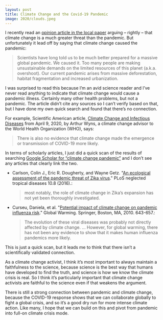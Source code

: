 ```yaml
---
layout: post
title: Climate Change and the Covid-19 Pandemic
image: 2020/clouds.jpeg
---
```


I recently read an [opinion article in the local paper](https://www.thespec.com/opinion/contributors/2020/05/05/we-must-learn-critical-lessons-from-covid-19-about-climate-change.html) arguing – rightly – that climate change is a much greater threat than the pandemic. But unfortunately it lead off by saying that climate change caused the pandemic:

> Scientists have long told us to be much better prepared for a massive global pandemic.
> We caused it. Too many people are making unsustainable demands on the limited resources of this planet (a.k.a. overshoot). Our current pandemic arises from massive deforestation, habitat fragmentation and increased urbanization.

 I was surprised to read this because I’m an avid science reader and I’ve never read anything to indicate that climate change would cause a pandemic illness. Certainly many other health problems, but not a pandemic. The article didn’t cite any sources so I can’t verify based on that, but I have done my own quick search and found that there’s no connection.

For example, Scientific American article, [Climate Change and Infectious Diseases](https://blogs.scientificamerican.com/observations/climate-change-and-infectious-diseases/) from April 9, 2020, by Arthur Wyns, a climate change advisor to the World Health Organization (WHO), says:

> There is also no evidence that climate change made the emergence or transmission of COVID-19 more likely.

In terms of scholarly articles, I just did a quick scan of the results of searching [Google Scholar for “climate change pandemic”](https://scholar.google.com/scholar?hl=en&as_sdt=0%2C5&q=climate+change+pandemic&btnG=) and I don’t see any articles that clearly link the two.

* Carlson, Colin J., Eric R. Dougherty, and Wayne Getz. "[An ecological assessment of the pandemic threat of Zika virus](https://www.ncbi.nlm.nih.gov/pmc/articles/PMC5001720/)." PLoS neglected tropical diseases 10.8 (2016).:

  > most notably, the role of climate change in Zika’s expansion has not yet been thoroughly investigated.

* Curseu, Daniela, et al. "[Potential impact of climate change on pandemic influenza risk](https://link.springer.com/chapter/10.1007/978-1-4419-1017-2_45)." Global Warming. Springer, Boston, MA, 2010. 643-657.:

  > The evolution of these viral diseases was probably not directly affected by climate change. ... 
  > However, for global warming, there has not been any evidence to show that it makes human influenza pandemics more likely.

This is just a quick scan, but it leads me to think that there isn’t a scientifically validated connection.

As a climate change activist, I think it’s most important to always maintain a faithfulness to the science, because science is the best way that humans have developed to find the truth, and science is how we know the climate crisis is real. So I think it’s particularly important that climate change activists are faithful to the science even if that weakens the argument.

There is still a strong connection between pandemic and climate change, because the COVID-19 response shows that we can collaborate globally to fight a global crisis, and so it’s a good dry run for more intense climate action. Like many, I hope that we can build on this and pivot from pandemic into full-on climate crisis mode.
